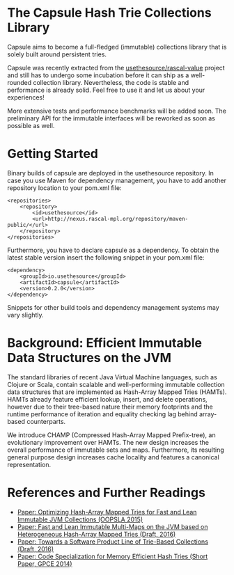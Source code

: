 # The Capsule Hash Trie Collections Library
Capsule aims to become a full-fledged (immutable) collections library that is solely built around persistent tries.

Capsule was recently extracted from the [usethesource/rascal-value](https://github.com/usethesource/rascal-value) project and still has to undergo some incubation before it can ship as a well-rounded collection library. Nevertheless, the code is stable and performance is already solid. Feel free to use it and let us about your experiences!

More extensive tests and performance benchmarks will be added soon. The preliminary API for the immutable interfaces will be reworked as soon as possible as well.

# Getting Started

Binary builds of capsule are deployed in the usethesource repository. In case you use Maven for dependency management, you have to add another repository location to your pom.xml file:

```
<repositories>
	<repository>
		<id>usethesource</id>
		<url>http://nexus.rascal-mpl.org/repository/maven-public/</url>
	</repository>
</repositories>
```

Furthermore, you have to declare capsule as a dependency. To obtain the latest stable version insert the following snippet in your pom.xml file:

```
<dependency>
	<groupId>io.usethesource</groupId>
	<artifactId>capsule</artifactId>
	<version>0.2.0</version>
</dependency>
```

Snippets for other build tools and dependency management systems may vary slightly.

# Background: Efficient Immutable Data Structures on the JVM
The standard libraries of recent Java Virtual Machine languages, such as Clojure or Scala, contain scalable and well-performing immutable collection data structures that are implemented as Hash-Array Mapped Tries (HAMTs). HAMTs already feature efficient lookup, insert, and delete operations, however due to their tree-based nature their memory footprints and the runtime performance of iteration and equality checking lag behind array-based counterparts.

We introduce CHAMP (Compressed Hash-Array Mapped Prefix-tree), an evolutionary improvement over HAMTs. The new design increases the overall performance of immutable sets and maps. Furthermore, its resulting general purpose design increases cache locality and features a canonical representation. 

# References and Further Readings
* [Paper: Optimizing Hash-Array Mapped Tries for Fast and Lean Immutable JVM Collections (OOPSLA 2015)](http://michael.steindorfer.name/publications/oopsla15.pdf)
* [Paper: Fast and Lean Immutable Multi-Maps on the JVM based on Heterogeneous Hash-Array Mapped Tries (Draft, 2016)](https://arxiv.org/abs/1608.01036)
* [Paper: Towards a Software Product Line of Trie-Based Collections (Draft, 2016)](http://michael.steindorfer.name/drafts/gpce16.pdf)
* [Paper: Code Specialization for Memory Efficient Hash Tries (Short Paper, GPCE 2014)](http://michael.steindorfer.name/publications/gpce14.pdf)
